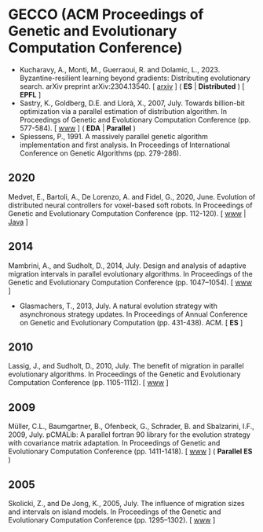 # GECCO (ACM Proceedings of Genetic and Evolutionary Computation Conference)

* Kucharavy, A., Monti, M., Guerraoui, R. and Dolamic, L., 2023. Byzantine-resilient learning beyond gradients: Distributing evolutionary search. arXiv preprint arXiv:2304.13540. [ [arxiv](https://arxiv.org/abs/2304.13540) ] ( **ES** | **Distributed** ) [ **EPFL** ]
* Sastry, K., Goldberg, D.E. and Llorà, X., 2007, July. Towards billion-bit optimization via a parallel estimation of distribution algorithm. In Proceedings of Genetic and Evolutionary Computation Conference (pp. 577-584). [ [www](https://dl.acm.org/doi/abs/10.1145/1276958.1277077) ] ( **EDA** | **Parallel** )
* Spiessens, P., 1991. A massively parallel genetic algorithm implementation and first analysis. In Proceedings of International Conference on Genetic Algorithms (pp. 279-286).

## 2020

Medvet, E., Bartoli, A., De Lorenzo, A. and Fidel, G., 2020, June. Evolution of distributed neural controllers for voxel-based soft robots. In Proceedings of Genetic and Evolutionary Computation Conference (pp. 112-120). [ [www](https://dl.acm.org/doi/abs/10.1145/3377930.3390173) | [Java](https://github.com/ericmedvet/HMSRevo) ]

## 2014

Mambrini, A., and Sudholt, D., 2014, July. Design and analysis of adaptive migration intervals in parallel evolutionary algorithms. In Proceedings of the Genetic and Evolutionary Computation Conference (pp. 1047–1054). [ [www](https://dl.acm.org/doi/10.1145/2576768.2598347) ]

* Glasmachers, T., 2013, July. A natural evolution strategy with asynchronous strategy updates. In Proceedings of Annual Conference on Genetic and Evolutionary Computation (pp. 431-438). ACM. [ **ES** ]

## 2010

Lassig, J., and Sudholt, D., 2010, July. The benefit of migration in parallel evolutionary algorithms. In Proceedings of the Genetic and Evolutionary Computation Conference (pp. 1105-1112). [ [www](https://dl.acm.org/doi/10.1145/1830483.1830687) ]

## 2009

Müller, C.L., Baumgartner, B., Ofenbeck, G., Schrader, B. and Sbalzarini, I.F., 2009, July. pCMALib: A parallel fortran 90 library for the evolution strategy with covariance matrix adaptation. In Proceedings of Genetic and Evolutionary Computation Conference (pp. 1411-1418). [ [www](https://dl.acm.org/doi/abs/10.1145/1569901.1570090) ] ( **Parallel ES** )

## 2005

Skolicki, Z., and De Jong, K., 2005, July. The influence of migration sizes and intervals on island models. In Proceedings of the Genetic and Evolutionary Computation Conference (pp. 1295–1302). [ [www](https://dl.acm.org/doi/10.1145/1068009.1068219) ]
